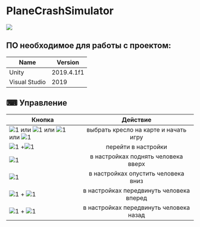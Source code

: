 # PlaneCrashSimulator

![](landing/1.png)

## ПО необходимое для работы с проектом:

|Name         |Version   |
|-------------|----------|
|Unity        |2019.4.1f1|
|Visual Studio|2019      |


## ⌨ Управление <a name = "control"></a>
| Кнопка        | Действие           |
| ------------- |:------------------:|
| ![1](https://github.com/q2apro/keyboard-keys-speedflips/blob/master/single-keys-blank/200dpi/1.png?raw=true) или ![1](https://github.com/q2apro/keyboard-keys-speedflips/blob/master/single-keys-blank/200dpi/2.png?raw=true)  или ![1](https://github.com/q2apro/keyboard-keys-speedflips/blob/master/single-keys-blank/200dpi/3.png?raw=true)  или ![1](https://github.com/q2apro/keyboard-keys-speedflips/blob/master/single-keys-blank/200dpi/4.png?raw=true)      | выбрать кресло на карте и начать игру  |
| ![1](https://github.com/q2apro/keyboard-keys-speedflips/blob/master/single-keys-blank/200dpi/alt.png?raw=true) +![1](https://github.com/q2apro/keyboard-keys-speedflips/blob/master/single-keys-blank/200dpi/x.png?raw=true)   | перейти в настройки |
| ![1](https://github.com/q2apro/keyboard-keys-speedflips/blob/master/single-keys-blank/200dpi/cursor-up.png?raw=true)  | в настройках поднять человека вверх         |
| ![1](https://github.com/q2apro/keyboard-keys-speedflips/blob/master/single-keys-blank/200dpi/cursor-down.png?raw=true)  | в настройках опустить человека вниз         |
|![1](https://github.com/q2apro/keyboard-keys-speedflips/blob/master/single-keys-blank/200dpi/ctrl.png?raw=true) + ![1](https://github.com/q2apro/keyboard-keys-speedflips/blob/master/single-keys-blank/200dpi/cursor-up.png?raw=true)  | в настройках передвинуть человека вперед        |
|![1](https://github.com/q2apro/keyboard-keys-speedflips/blob/master/single-keys-blank/200dpi/ctrl.png?raw=true) + ![1](https://github.com/q2apro/keyboard-keys-speedflips/blob/master/single-keys-blank/200dpi/cursor-down.png?raw=true)  |в настройках передвинуть человека назад        |
